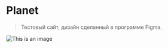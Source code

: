 # Planet

>Тестовый сайт, дизайн сделанный в программе Figma.


![This is an image](https://sun9-60.userapi.com/impf/0-WM-X6aJJSzzSN56ltzuCR7MrZuzF6d4irIDg/FYjWLhN8ygc.jpg?size=1919x1002&quality=96&sign=3009825c17da79ecd2cdbfd2d42099bd&type=album)
